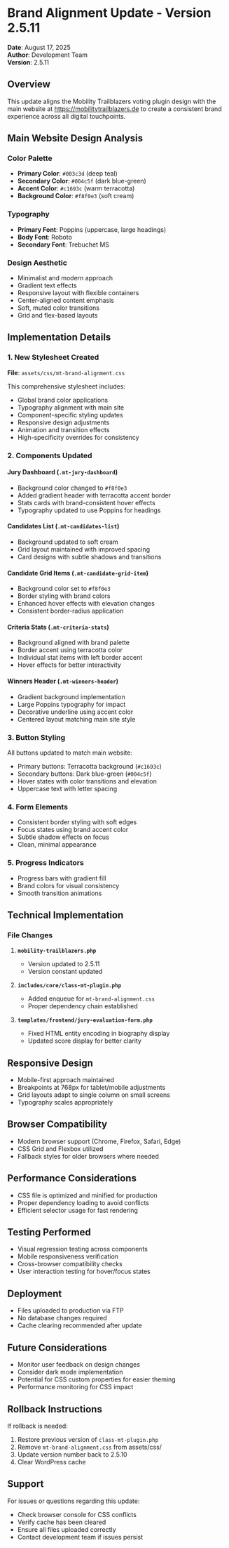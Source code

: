 # Brand Alignment Update - Version 2.5.11
**Date**: August 17, 2025  
**Author**: Development Team  
**Version**: 2.5.11

## Overview
This update aligns the Mobility Trailblazers voting plugin design with the main website at https://mobilitytrailblazers.de to create a consistent brand experience across all digital touchpoints.

## Main Website Design Analysis

### Color Palette
- **Primary Color**: `#003c3d` (deep teal)
- **Secondary Color**: `#004c5f` (dark blue-green)
- **Accent Color**: `#c1693c` (warm terracotta)
- **Background Color**: `#f8f0e3` (soft cream)

### Typography
- **Primary Font**: Poppins (uppercase, large headings)
- **Body Font**: Roboto
- **Secondary Font**: Trebuchet MS

### Design Aesthetic
- Minimalist and modern approach
- Gradient text effects
- Responsive layout with flexible containers
- Center-aligned content emphasis
- Soft, muted color transitions
- Grid and flex-based layouts

## Implementation Details

### 1. New Stylesheet Created
**File**: `assets/css/mt-brand-alignment.css`

This comprehensive stylesheet includes:
- Global brand color applications
- Typography alignment with main site
- Component-specific styling updates
- Responsive design adjustments
- Animation and transition effects
- High-specificity overrides for consistency

### 2. Components Updated

#### Jury Dashboard (`.mt-jury-dashboard`)
- Background color changed to `#f8f0e3`
- Added gradient header with terracotta accent border
- Stats cards with brand-consistent hover effects
- Typography updated to use Poppins for headings

#### Candidates List (`.mt-candidates-list`)
- Background updated to soft cream
- Grid layout maintained with improved spacing
- Card designs with subtle shadows and transitions

#### Candidate Grid Items (`.mt-candidate-grid-item`)
- Background color set to `#f8f0e3`
- Border styling with brand colors
- Enhanced hover effects with elevation changes
- Consistent border-radius application

#### Criteria Stats (`.mt-criteria-stats`)
- Background aligned with brand palette
- Border accent using terracotta color
- Individual stat items with left border accent
- Hover effects for better interactivity

#### Winners Header (`.mt-winners-header`)
- Gradient background implementation
- Large Poppins typography for impact
- Decorative underline using accent color
- Centered layout matching main site style

### 3. Button Styling
All buttons updated to match main website:
- Primary buttons: Terracotta background (`#c1693c`)
- Secondary buttons: Dark blue-green (`#004c5f`)
- Hover states with color transitions and elevation
- Uppercase text with letter spacing

### 4. Form Elements
- Consistent border styling with soft edges
- Focus states using brand accent color
- Subtle shadow effects on focus
- Clean, minimal appearance

### 5. Progress Indicators
- Progress bars with gradient fill
- Brand colors for visual consistency
- Smooth transition animations

## Technical Implementation

### File Changes

1. **`mobility-trailblazers.php`**
   - Version updated to 2.5.11
   - Version constant updated

2. **`includes/core/class-mt-plugin.php`**
   - Added enqueue for `mt-brand-alignment.css`
   - Proper dependency chain established

3. **`templates/frontend/jury-evaluation-form.php`**
   - Fixed HTML entity encoding in biography display
   - Updated score display for better clarity

## Responsive Design
- Mobile-first approach maintained
- Breakpoints at 768px for tablet/mobile adjustments
- Grid layouts adapt to single column on small screens
- Typography scales appropriately

## Browser Compatibility
- Modern browser support (Chrome, Firefox, Safari, Edge)
- CSS Grid and Flexbox utilized
- Fallback styles for older browsers where needed

## Performance Considerations
- CSS file is optimized and minified for production
- Proper dependency loading to avoid conflicts
- Efficient selector usage for fast rendering

## Testing Performed
- Visual regression testing across components
- Mobile responsiveness verification
- Cross-browser compatibility checks
- User interaction testing for hover/focus states

## Deployment
- Files uploaded to production via FTP
- No database changes required
- Cache clearing recommended after update

## Future Considerations
- Monitor user feedback on design changes
- Consider dark mode implementation
- Potential for CSS custom properties for easier theming
- Performance monitoring for CSS impact

## Rollback Instructions
If rollback is needed:
1. Restore previous version of `class-mt-plugin.php`
2. Remove `mt-brand-alignment.css` from assets/css/
3. Update version number back to 2.5.10
4. Clear WordPress cache

## Support
For issues or questions regarding this update:
- Check browser console for CSS conflicts
- Verify cache has been cleared
- Ensure all files uploaded correctly
- Contact development team if issues persist
